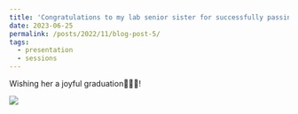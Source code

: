 ```yaml
---
title: 'Congratulations to my lab senior sister for successfully passing her graduation defense! ! 🎓🥳'
date: 2023-06-25
permalink: /posts/2022/11/blog-post-5/
tags:
  - presentation
  - sessions
---
```

Wishing her a joyful graduation🎊🎈😄!

<img src='https://ziweiwuzw.github.io/Personal-Homepage/images/Moment/IMG9.png'>
